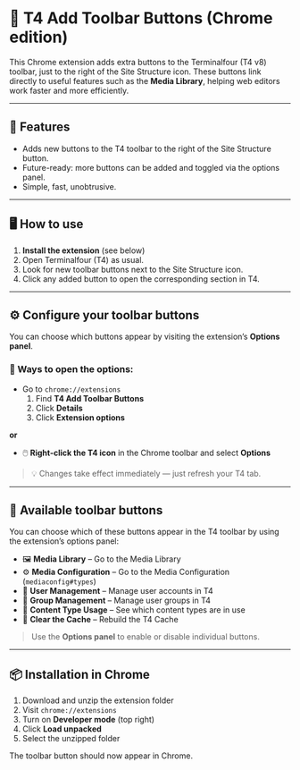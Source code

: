 # 🧩 T4 Add Toolbar Buttons (Chrome edition)

This Chrome extension adds extra buttons to the Terminalfour (T4 v8) toolbar, just to the right of the Site Structure icon. These buttons link directly to useful features such as the **Media Library**, helping web editors work faster and more efficiently.

---

## 🚀 Features

- Adds new buttons to the T4 toolbar to the right of the Site Structure button.
- Future-ready: more buttons can be added and toggled via the options panel.
- Simple, fast, unobtrusive.

---

## 🖥️ How to use

1. **Install the extension** (see below)
2. Open Terminalfour (T4) as usual.
3. Look for new toolbar buttons next to the Site Structure icon.
4. Click any added button to open the corresponding section in T4.

---

## ⚙️ Configure your toolbar buttons

You can choose which buttons appear by visiting the extension’s **Options panel**.

### 🔧 Ways to open the options:

- Go to `chrome://extensions`
  1. Find **T4 Add Toolbar Buttons**
  2. Click **Details**
  3. Click **Extension options**

**or**

- 🖱️ **Right-click the T4 icon** in the Chrome toolbar and select **Options**

> 💡 Changes take effect immediately — just refresh your T4 tab.

---

## 🧪 Available toolbar buttons

You can choose which of these buttons appear in the T4 toolbar by using the extension’s options panel:

- 🖼️ **Media Library** – Go to the Media Library
- ⚙️ **Media Configuration** – Go to the Media Configuration (`mediaconfig#types`)
- 👤 **User Management** – Manage user accounts in T4
- 👥 **Group Management** – Manage user groups in T4
- 🧩 **Content Type Usage** – See which content types are in use
- 🔁 **Clear the Cache** – Rebuild the T4 Cache

> Use the **Options panel** to enable or disable individual buttons.

---

## 📦 Installation in Chrome

1. Download and unzip the extension folder
2. Visit `chrome://extensions`
3. Turn on **Developer mode** (top right)
4. Click **Load unpacked**
5. Select the unzipped folder

The toolbar button should now appear in Chrome.